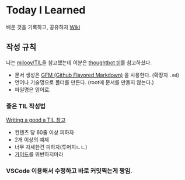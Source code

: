 # Today I Learned
배운 것을 기록하고, 공유하자 [Wiki](https://github.com/qvil/TIL/wiki)

## 작성 규칙
나는 [milooy/TIL](https://github.com/milooy/TIL)을 참고했는데 이분은 [thoughtbot til](https://github.com/thoughtbot/til)를 참고하셨다.

- 문서 생성은 [GFM (Github Flavored Markdown)](https://help.github.com/articles/github-flavored-markdown/) 을 사용한다. (확장자 `.md`)
- 언어나 기술명으로 폴더를 만든다. (root에 문서를 만들지 않는다.)
- 파일명은 영어로.


### 좋은 TIL 작성법
[Writing a good a TIL 참고](https://github.com/thoughtbot/til/blob/master/CONTRIBUTING.md)

- 컨텐츠 당 60줄 이상 피하자
- 2개 이상의 예제
- 너무 자세한건 피하자(투머치ㄴㄴ)
- [가이드](https://github.com/thoughtbot/guides)를 위반하지마라

### VSCode 이용해서 수정하고 바로 커밋찍는게 짱임.
